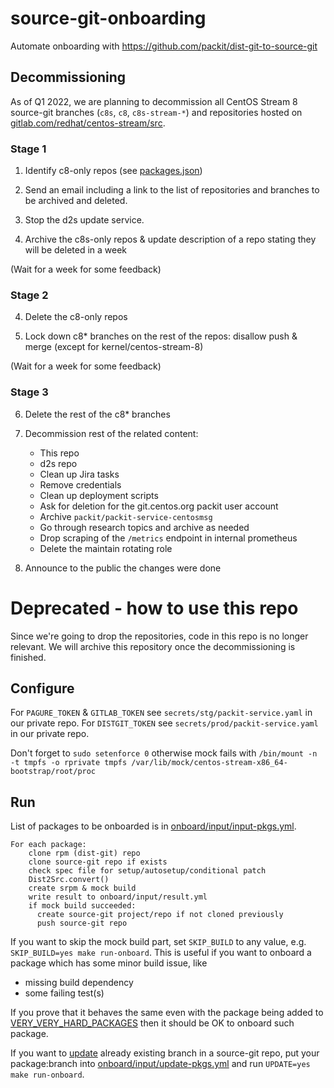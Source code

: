 # source-git-onboarding

Automate onboarding with https://github.com/packit/dist-git-to-source-git

## Decommissioning

As of Q1 2022, we are planning to decommission all CentOS Stream 8 source-git
branches (`c8s`, `c8`, `c8s-stream-*`) and repositories hosted on
[gitlab.com/redhat/centos-stream/src](https://gitlab.com/redhat/centos-stream/src/).

### Stage 1

1. Identify c8-only repos (see [packages.json](packages.json))

2. Send an email including a link to the list of repositories and branches to be archived and deleted.

3. Stop the d2s update service.

4. Archive the c8s-only repos & update description of a repo stating they will be deleted in a week

(Wait for a week for some feedback)

### Stage 2

4. Delete the c8-only repos

5. Lock down c8\* branches on the rest of the repos: disallow push & merge (except for kernel/centos-stream-8)

(Wait for a week for some feedback)

### Stage 3

6. Delete the rest of the c8\* branches

7. Decommission rest of the related content:

   - This repo
   - d2s repo
   - Clean up Jira tasks
   - Remove credentials
   - Clean up deployment scripts
   - Ask for deletion for the git.centos.org packit user account
   - Archive `packit/packit-service-centosmsg`
   - Go through research topics and archive as needed
   - Drop scraping of the `/metrics` endpoint in internal prometheus
   - Delete the maintain rotating role

8. Announce to the public the changes were done

# Deprecated - how to use this repo

Since we're going to drop the repositories, code in this repo is no longer
relevant. We will archive this repository once the decommissioning is finished.

## Configure

For `PAGURE_TOKEN` & `GITLAB_TOKEN` see `secrets/stg/packit-service.yaml` in our private repo.
For `DISTGIT_TOKEN` see `secrets/prod/packit-service.yaml` in our private repo.

Don't forget to `sudo setenforce 0` otherwise mock fails with
`/bin/mount -n -t tmpfs -o rprivate tmpfs /var/lib/mock/centos-stream-x86_64-bootstrap/root/proc`

## Run

List of packages to be onboarded is in [onboard/input/input-pkgs.yml](onboard/input/input-pkgs.yml).

```
For each package:
    clone rpm (dist-git) repo
    clone source-git repo if exists
    check spec file for setup/autosetup/conditional patch
    Dist2Src.convert()
    create srpm & mock build
    write result to onboard/input/result.yml
    if mock build succeeded:
      create source-git project/repo if not cloned previously
      push source-git repo
```

If you want to skip the mock build part, set `SKIP_BUILD` to any value, e.g.
`SKIP_BUILD=yes make run-onboard`.
This is useful if you want to onboard a package which has some minor build issue, like

- missing build dependency
- some failing test(s)

If you prove that it behaves the same even with the package being added to
[VERY_VERY_HARD_PACKAGES](https://github.com/packit/dist-git-to-source-git/blob/master/dist2src/constants.py#L12)
then it should be OK to onboard such package.

If you want to [update](https://github.com/packit/dist-git-to-source-git/pull/45)
already existing branch in a source-git repo, put your package:branch into
[onboard/input/update-pkgs.yml](onboard/input/update-pkgs.yml)
and run `UPDATE=yes make run-onboard`.
